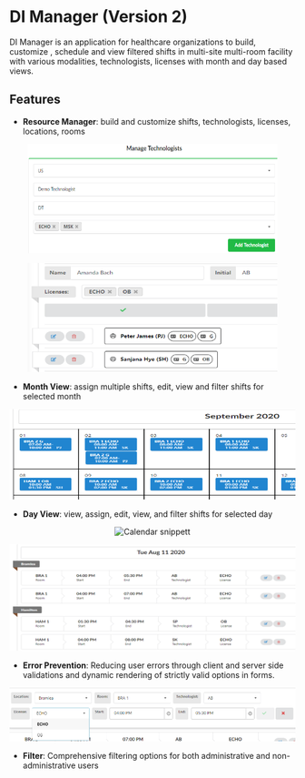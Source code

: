# DI Manager (Version 2)

DI Manager is an application for healthcare organizations to build, customize , schedule and view filtered shifts in multi-site multi-room facility with various modalities, technologists, licenses with month and day based views.

## Features

- **Resource Manager**: build and customize shifts, technologists, licenses, locations, rooms

<p align="center">
  <img src="./img/resourceManager1.png" alt="Resource Builder snippett 1" width="440" height="192">
</p>
<p align="center">
  <img src="./img/resourceManager2.png" alt="Resource Builder snippett 2" width="440" height="192">
</p>

- **Month View**: assign multiple shifts, edit, view and filter shifts for selected month

<p align="center">
  <img src="./img/monthview.png" alt="Monthview snippett" width="769" height="159">
</p>

- **Day View**: view, assign, edit, view, and filter shifts for selected day

<p align="center">
  <img src="./img/calendar.png" alt="Calendar snippett" width="151" height="163">
</p>
<p align="center">
  <img src="./img/dayview.png" alt="Dayview snippett" width="677" height="187">
</p>

- **Error Prevention**: Reducing user errors through client and server side validations and dynamic rendering of strictly valid options in forms.

<p align="center">
  <img src="./img/validation.png" alt="validation snippett">
</p>

- **Filter**: Comprehensive filtering options for both administrative and non-administrative users
